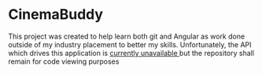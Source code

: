 # CinemaBuddy

This project was created to help learn both git and Angular as work done outside of my industry placement to better my skills. 
Unfortunately, the API which drives this application is [currently unavailable ](https://github.com/seanmtracey/CineList-API) but the repository shall remain for code viewing purposes
